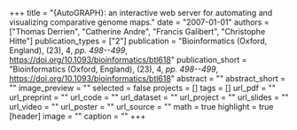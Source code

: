 +++
title = "{AutoGRAPH}: an interactive web server for automating and visualizing comparative genome maps."
date = "2007-01-01"
authors = ["Thomas Derrien", "Catherine Andre", "Francis Galibert", "Christophe Hitte"]
publication_types = ["2"]
publication = "Bioinformatics (Oxford, England), (23), 4, _pp. 498--499_, https://doi.org/10.1093/bioinformatics/btl618"
publication_short = "Bioinformatics (Oxford, England), (23), 4, _pp. 498--499_, https://doi.org/10.1093/bioinformatics/btl618"
abstract = ""
abstract_short = ""
image_preview = ""
selected = false
projects = []
tags = []
url_pdf = ""
url_preprint = ""
url_code = ""
url_dataset = ""
url_project = ""
url_slides = ""
url_video = ""
url_poster = ""
url_source = ""
math = true
highlight = true
[header]
image = ""
caption = ""
+++
